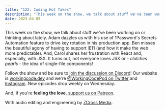 ```yaml
---
title: "122: Coding Hot Takes"
description: "This week on the show, we talk about stuff we've been working on or thinking about lately."
date: 2023-04-05
---
```


<script async defer onload="redcircleIframe();" src="https://api.podcache.net/embedded-player/sh/30227421-bc27-45c2-bfb4-861def7dd4cc/ep/3efd9e2c-be20-4d5a-9689-3af5214ca047"></script><div class="redcirclePlayer-3efd9e2c-be20-4d5a-9689-3af5214ca047"></div>

This week on the show, we talk about stuff we've been working on or thinking about lately. Adam dazzles us with his use of 1Password's Secrets Automation feature to drive key rotation in his production app. Ben misses the beautiful agony of having to support IE11 (and how it make the web more predictable). And, Carol shares her frustration with React and, especially, with JSX. It turns out, not everyone loves JSX or - _clutches pearls_ - the idea of single-file components!

Follow the show and be sure to [join the discussion on Discord][working-code-discord]! Our website is [workingcode.dev][working-code] and we're [@WorkingCodePod on Twitter][working-code-twitter] and [Instagram][working-code-instagram]. New episodes drop weekly on Wednesday.

And, if you're **feeling the love**, [support us on Patreon][working-code-patreon].

[working-code]: https://workingcode.dev/
[working-code-discord]: https://workingcode.dev/discord/
[working-code-instagram]: https://www.instagram.com/workingcodepod/
[working-code-patreon]: https://www.patreon.com/workingcodepod
[working-code-twitter]: https://twitter.com/WorkingCodePod

With audio editing and engineering by [ZCross Media](https://www.zcross.media/).
